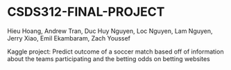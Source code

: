 # CSDS312-FINAL-PROJECT
Hieu Hoang, Andrew Tran, Duc Huy Nguyen, Loc Nguyen, Lam Nguyen, Jerry Xiao, Emil
Ekambaram, Zach Youssef

Kaggle project: Predict outcome of a soccer match based off of information about the teams participating and the betting odds on betting websites
